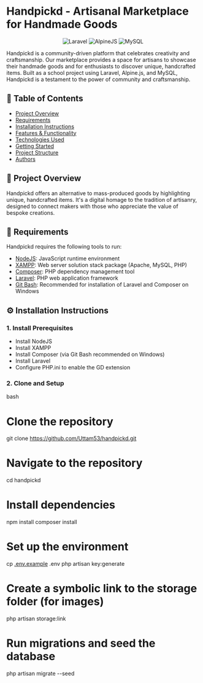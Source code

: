 

# Handpickd - Artisanal Marketplace for Handmade Goods




<div align="center">
   <img src="https://img.shields.io/badge/-Laravel-FF2D20?style=for-the-badge&logoColor=white&logo=laravel" alt="Laravel" />
   <img src="https://img.shields.io/badge/-Alpine.js-8BC0D0?style=for-the-badge&logoColor=white&logo=alpine.js" alt="AlpineJS" />
   <img src="https://img.shields.io/badge/-MySQL-4479A1?style=for-the-badge&logoColor=white&logo=mysql" alt="MySQL" />
</div>

Handpickd is a community-driven platform that celebrates creativity and craftsmanship. Our marketplace provides a space for artisans to showcase their handmade goods and for enthusiasts to discover unique, handcrafted items. Built as a school project using Laravel, Alpine.js, and MySQL, Handpickd is a testament to the power of community and craftsmanship.

## 📖 Table of Contents

- [Project Overview](#-project-overview)
- [Requirements](#-requirements)
- [Installation Instructions](#️-installation-instructions)
- [Features & Functionality](#-features--functionality)
- [Technologies Used](#-technologies-used)
- [Getting Started](#-getting-started)
- [Project Structure](#-project-structure)
- [Authors](#-authors)

## 🌟 Project Overview

Handpickd offers an alternative to mass-produced goods by highlighting unique, handcrafted items. It's a digital homage to the tradition of artisanry, designed to connect makers with those who appreciate the value of bespoke creations.

## 🔧 Requirements

Handpickd requires the following tools to run:

- [NodeJS](https://nodejs.org/en): JavaScript runtime environment
- [XAMPP](https://www.apachefriends.org/download.html): Web server solution stack package (Apache, MySQL, PHP)
- [Composer](https://getcomposer.org/): PHP dependency management tool
- [Laravel](https://laravel.com/): PHP web application framework
- [Git Bash](https://gitforwindows.org/): Recommended for installation of Laravel and Composer on Windows

## ⚙️ Installation Instructions

### 1. Install Prerequisites
- Install NodeJS
- Install XAMPP
- Install Composer (via Git Bash recommended on Windows)
- Install Laravel
- Configure PHP.ini to enable the GD extension

### 2. Clone and Setup
bash
# Clone the repository
git clone https://github.com/Uttam53/handpickd.git

# Navigate to the repository
cd handpickd

# Install dependencies
npm install
composer install

# Set up the environment
cp [.env.example](http://_vscodecontentref_/1) .env
php artisan key:generate

# Create a symbolic link to the storage folder (for images)
php artisan storage:link

# Run migrations and seed the database
php artisan migrate --seed
